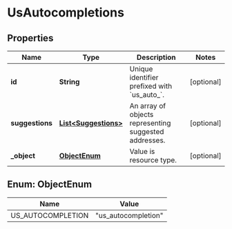 

# UsAutocompletions


## Properties

Name | Type | Description | Notes
------------ | ------------- | ------------- | -------------
**id** | **String** | Unique identifier prefixed with &#x60;us_auto_&#x60;. |  [optional]
**suggestions** | [**List&lt;Suggestions&gt;**](Suggestions.md) | An array of objects representing suggested addresses.  |  [optional]
**_object** | [**ObjectEnum**](#ObjectEnum) | Value is resource type. |  [optional]



## Enum: ObjectEnum

Name | Value
---- | -----
US_AUTOCOMPLETION | &quot;us_autocompletion&quot;




